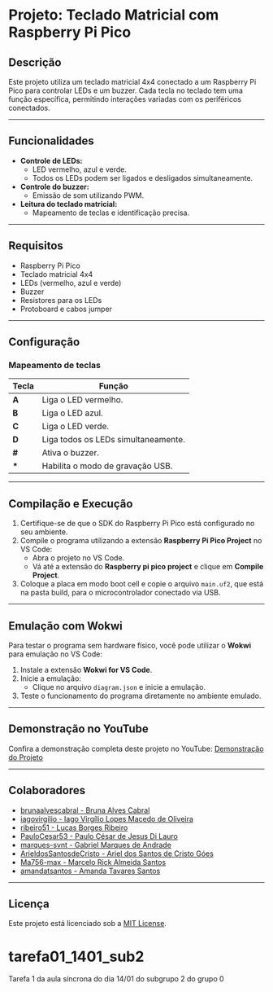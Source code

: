
# Projeto: Teclado Matricial com Raspberry Pi Pico

## Descrição

Este projeto utiliza um teclado matricial 4x4 conectado a um Raspberry Pi Pico para controlar LEDs e um buzzer. Cada tecla no teclado tem uma função específica, permitindo interações variadas com os periféricos conectados.

---

## Funcionalidades

- **Controle de LEDs:**
  - LED vermelho, azul e verde.
  - Todos os LEDs podem ser ligados e desligados simultaneamente.
- **Controle do buzzer:**
  - Emissão de som utilizando PWM.
- **Leitura do teclado matricial:**
  - Mapeamento de teclas e identificação precisa.

---

## Requisitos

- Raspberry Pi Pico
- Teclado matricial 4x4
- LEDs (vermelho, azul e verde)
- Buzzer
- Resistores para os LEDs
- Protoboard e cabos jumper

---

## Configuração

### Mapeamento de teclas

| Tecla | Função                              |
|-------|-------------------------------------|
| **A** | Liga o LED vermelho.               |
| **B** | Liga o LED azul.                   |
| **C** | Liga o LED verde.                  |
| **D** | Liga todos os LEDs simultaneamente.|
| **#** | Ativa o buzzer.                    |
| **\*** | Habilita o modo de gravação USB.  |

---

## Compilação e Execução

1. Certifique-se de que o SDK do Raspberry Pi Pico está configurado no seu ambiente.
2. Compile o programa utilizando a extensão **Raspberry Pi Pico Project** no VS Code:
   - Abra o projeto no VS Code.
   - Vá até a extensão do **Raspberry pi pico project** e clique em **Compile Project**.
3. Coloque a placa em modo boot cell e copie o arquivo `main.uf2`, que está na pasta build, para o microcontrolador conectado via USB.

---

## Emulação com Wokwi

Para testar o programa sem hardware físico, você pode utilizar o **Wokwi** para emulação no VS Code:

1. Instale a extensão **Wokwi for VS Code**.
2. Inicie a emulação:
   - Clique no arquivo `diagram.json` e inicie a emulação.
4. Teste o funcionamento do programa diretamente no ambiente emulado.

---

## Demonstração no YouTube

Confira a demonstração completa deste projeto no YouTube: [Demonstração do Projeto](https://www.youtube.com/watch?v=fINa_KHTm8c)

---

## Colaboradores

- [brunaalvescabral - Bruna Alves Cabral ](https://github.com/brunaalvescabral)
- [iagovirgilio - Iago Virgílio Lopes Macedo de Oliveira](https://github.com/iagovirgilio)
- [ribeiro51 - Lucas Borges Ribeiro](https://github.com/ribeiro51)
- [PauloCesar53 - Paulo César de Jesus Di Lauro ](https://github.com/PauloCesar53)
- [marques-svnt - Gabriel Marques de Andrade ](https://github.com/Marques-svnt)
- [ArieldosSantosdeCristo - Ariel dos Santos de Cristo Góes ](https://github.com/ArieldosSantosdeCristo)
- [Ma756-max - Marcelo Rick Almeida Santos](https://github.com/Ma756-max)
- [amandatsantos - Amanda Tavares Santos](https://github.com/amandatsantos)

---

## Licença

Este projeto está licenciado sob a [MIT License](LICENSE).


# tarefa01_1401_sub2
Tarefa 1 da aula síncrona do dia 14/01 do subgrupo 2 do grupo 0

